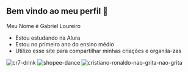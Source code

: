## Bem vindo ao meu perfil 🥇


  Meu Nome é Gabriel Loureiro

- Estou estudando na Alura
- Estou no primeiro ano do ensino médio
- Utilizo esse site para compartilhar minhas criações e organila-zas

 ![cr7-drink](https://github.com/user-attachments/assets/20f84acb-169f-4973-8c05-597c8c51a0a9)
![shopee-dance](https://github.com/user-attachments/assets/19a907e0-ef40-4e53-baff-685737f83d4b)
![cristiano-ronaldo-nao-grita-nao-grita](https://github.com/user-attachments/assets/c69810d5-a4c3-446a-a542-bc7264465d13)






